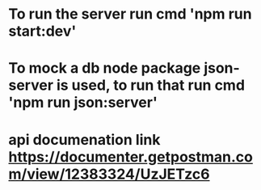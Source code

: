 # To run the server run cmd 'npm run start:dev'
# To mock a db node package json-server is used, to run that run cmd 'npm run json:server'
# api documenation link https://documenter.getpostman.com/view/12383324/UzJETzc6
